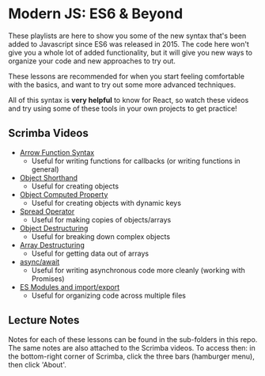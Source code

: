 # Modern JS: ES6 & Beyond

These playlists are here to show you some of the new syntax that's been added to Javascript since ES6 was released in 2015. The code here won't give you a whole lot of added functionality, but it will give you new ways to organize your code and new approaches to try out.

These lessons are recommended for when you start feeling comfortable with the basics, and want to try out some more advanced techniques.

All of this syntax is **very helpful** to know for React, so watch these videos and try using some of these tools in your own projects to get practice!

## Scrimba Videos

- [Arrow Function Syntax](https://scrimba.com/scrim/cDkBJpSk)
  - Useful for writing functions for callbacks (or writing functions in general)
- [Object Shorthand](https://scrimba.com/scrim/cJgGbJAN)
  - Useful for creating objects
- [Object Computed Property](https://scrimba.com/scrim/cRJRpPfm)
  - Useful for creating objects with dynamic keys
- [Spread Operator](https://scrimba.com/scrim/cKgG92Ud)
  - Useful for making copies of objects/arrays
- [Object Destructuring](https://scrimba.com/scrim/cEZGN6Ud)
  - Useful for breaking down complex objects
- [Array Destructuring](https://scrimba.com/scrim/cRJRrwAk)
  - Useful for getting data out of arrays
- [async/await](https://scrimba.com/scrim/cdq7wqtr)
  - Useful for writing asynchronous code more cleanly (working with Promises)
- [ES Modules and import/export](https://scrimba.com/scrim/crq7vptM)
  - Useful for organizing code across multiple files

## Lecture Notes

Notes for each of these lessons can be found in the sub-folders in this repo. The same notes are also attached to the Scrimba videos. To access then: in the bottom-right corner of Scrimba, click the three bars (hamburger menu), then click 'About'.
